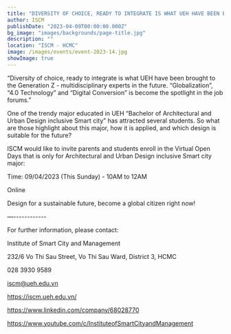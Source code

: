 ```yaml
---
title: "DIVERSITY OF CHOICE, READY TO INTEGRATE IS WHAT UEH HAVE BEEN BROUGHT TO THE GENERATION Z - MULTIDISCIPLINARY EXPERTS IN THE FUTURE“GLOBALIZATION”, “4.0 TECHNOLOGY” AND “DIGITAL CONVERSION” IS BECOME THE SPOTLIGHT IN THE JOB FORUMS"
author: ISCM
publishDate: "2023-04-09T00:00:00.000Z"
bg_image: "images/backgrounds/page-title.jpg"
description: "" 
location: "ISCM - HCMC"
image: /images/events/event-2023-14.jpg
showImage: true
---
```

“Diversity of choice, ready to integrate is what UEH have been brought to the Generation Z -  multidisciplinary experts in the future. “Globalization”, “4.0 Technology” and “Digital Conversion” is become the spotlight in the job forums.”

One of the trendy major educated in UEH “Bachelor of Architectural and Urban Design inclusive Smart city” has attracted several students. So what are those highlight about this major, how it is applied, and which design is suitable for the future?

ISCM would like to invite parents and students enroll in the Virtual Open Days that is only for Architectural and Urban Design inclusive Smart city major:

Time: 09/04/2023 (This Sunday) - 10AM to 12AM

Online

Design for a sustainable future, become a global citizen right now!

—------------

For further information, please contact:

Institute of Smart City and Management

232/6 Vo Thi Sau Street, Vo Thi Sau Ward, District 3, HCMC

028 3930 9589

iscm@ueh.edu.vn

https://iscm.ueh.edu.vn/

https://www.linkedin.com/company/68028770

https://www.youtube.com/c/InstituteofSmartCityandManagement